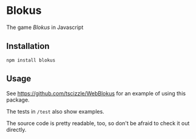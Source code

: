 # Blokus
The game *Blokus* in Javascript


Installation
------------

    npm install blokus


Usage
-----

See https://github.com/tscizzle/WebBlokus for an example of using this package.

The tests in `/test` also show examples.

The source code is pretty readable, too, so don't be afraid to check it out directly.
